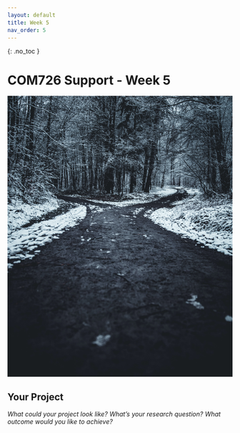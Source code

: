 ```yaml
---
layout: default
title: Week 5
nav_order: 5
---
```

{: .no_toc }

# COM726 Support - Week 5
![Path in the woods](docs/img/oliver-roos-PCNdauVPbjA-unsplash.jpg)

## Your Project

*What could your project look like?*
*What’s your research question?* 
*What outcome would you like to achieve?*
